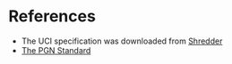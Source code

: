# References

- The UCI specification was downloaded from [Shredder](https://www.shredderchess.com/download.html)
- [The PGN Standard](https://ia802908.us.archive.org/26/items/pgn-standard-1994-03-12/PGN_standard_1994-03-12.txt)
